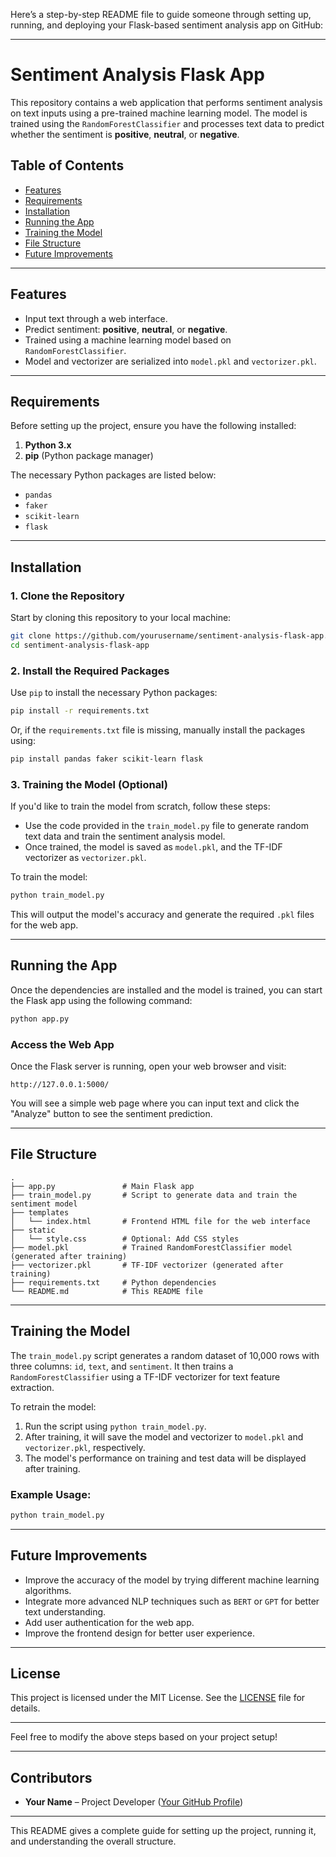 Here’s a step-by-step README file to guide someone through setting up, running, and deploying your Flask-based sentiment analysis app on GitHub:

---

# Sentiment Analysis Flask App

This repository contains a web application that performs sentiment analysis on text inputs using a pre-trained machine learning model. The model is trained using the `RandomForestClassifier` and processes text data to predict whether the sentiment is **positive**, **neutral**, or **negative**.

## Table of Contents
- [Features](#features)
- [Requirements](#requirements)
- [Installation](#installation)
- [Running the App](#running-the-app)
- [Training the Model](#training-the-model)
- [File Structure](#file-structure)
- [Future Improvements](#future-improvements)

---

## Features
- Input text through a web interface.
- Predict sentiment: **positive**, **neutral**, or **negative**.
- Trained using a machine learning model based on `RandomForestClassifier`.
- Model and vectorizer are serialized into `model.pkl` and `vectorizer.pkl`.

---

## Requirements

Before setting up the project, ensure you have the following installed:

1. **Python 3.x**
2. **pip** (Python package manager)

The necessary Python packages are listed below:

- `pandas`
- `faker`
- `scikit-learn`
- `flask`

---

## Installation

### 1. Clone the Repository

Start by cloning this repository to your local machine:

```bash
git clone https://github.com/yourusername/sentiment-analysis-flask-app.git
cd sentiment-analysis-flask-app
```

### 2. Install the Required Packages

Use `pip` to install the necessary Python packages:

```bash
pip install -r requirements.txt
```

Or, if the `requirements.txt` file is missing, manually install the packages using:

```bash
pip install pandas faker scikit-learn flask
```

### 3. Training the Model (Optional)

If you'd like to train the model from scratch, follow these steps:

- Use the code provided in the `train_model.py` file to generate random text data and train the sentiment analysis model.
- Once trained, the model is saved as `model.pkl`, and the TF-IDF vectorizer as `vectorizer.pkl`.

To train the model:

```bash
python train_model.py
```

This will output the model's accuracy and generate the required `.pkl` files for the web app.

---

## Running the App

Once the dependencies are installed and the model is trained, you can start the Flask app using the following command:

```bash
python app.py
```

### Access the Web App

Once the Flask server is running, open your web browser and visit:

```
http://127.0.0.1:5000/
```

You will see a simple web page where you can input text and click the "Analyze" button to see the sentiment prediction.

---

## File Structure

```plaintext
.
├── app.py               # Main Flask app
├── train_model.py       # Script to generate data and train the sentiment model
├── templates
│   └── index.html       # Frontend HTML file for the web interface
├── static
│   └── style.css        # Optional: Add CSS styles
├── model.pkl            # Trained RandomForestClassifier model (generated after training)
├── vectorizer.pkl       # TF-IDF vectorizer (generated after training)
├── requirements.txt     # Python dependencies
└── README.md            # This README file
```

---

## Training the Model

The `train_model.py` script generates a random dataset of 10,000 rows with three columns: `id`, `text`, and `sentiment`. It then trains a `RandomForestClassifier` using a TF-IDF vectorizer for text feature extraction.

To retrain the model:

1. Run the script using `python train_model.py`.
2. After training, it will save the model and vectorizer to `model.pkl` and `vectorizer.pkl`, respectively.
3. The model's performance on training and test data will be displayed after training.

### Example Usage:

```bash
python train_model.py
```

---

## Future Improvements

- Improve the accuracy of the model by trying different machine learning algorithms.
- Integrate more advanced NLP techniques such as `BERT` or `GPT` for better text understanding.
- Add user authentication for the web app.
- Improve the frontend design for better user experience.

---

## License

This project is licensed under the MIT License. See the [LICENSE](LICENSE) file for details.

---

Feel free to modify the above steps based on your project setup!

--- 

## Contributors

- **Your Name** – Project Developer ([Your GitHub Profile](https://github.com/Ajaygenuinedoubt))

---

This README gives a complete guide for setting up the project, running it, and understanding the overall structure.
